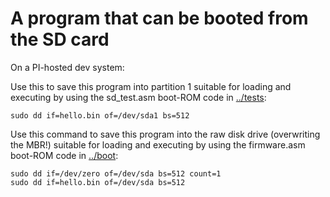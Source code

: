 # A program that can be booted from the SD card

On a PI-hosted dev system:

Use this to save this program into partition 1 suitable for loading and executing by using the sd_test.asm boot-ROM code in [../tests](../tests):

    sudo dd if=hello.bin of=/dev/sda1 bs=512

Use this command to save this program into the raw disk drive (overwriting the MBR!) suitable for loading and executing by using the firmware.asm boot-ROM code in [../boot](../boot):

    sudo dd if=/dev/zero of=/dev/sda bs=512 count=1
    sudo dd if=hello.bin of=/dev/sda bs=512
